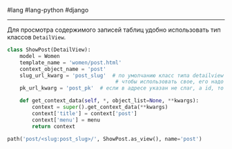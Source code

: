  #lang #lang-python #django

---
Для просмотра содержимого записей таблиц удобно использовать тип классов `DetailView`.

```python
class ShowPost(DetailView):
    model = Women
    template_name = 'women/post.html'
    context_object_name = 'post'
    slug_url_kwarg = 'post_slug'  # по умолчанию класс типа detailview ищет слаг с именем 'slug'
                                   # чтобы использовать свое, его надо прописывать отдельно.
    pk_url_kwarg = 'post_pk'  # если в адресе указан не слаг, а id, то команда такая

    def get_context_data(self, *, object_list=None, **kwargs):
        context = super().get_context_data(**kwargs)
        context['title'] = context['post']
        context['menu'] = menu
        return context
```

```python
path('post/<slug:post_slug>/', ShowPost.as_view(), name='post')
```
